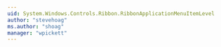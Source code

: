 ```yaml
---
uid: System.Windows.Controls.Ribbon.RibbonApplicationMenuItemLevel
author: "stevehoag"
ms.author: "shoag"
manager: "wpickett"
---
```

